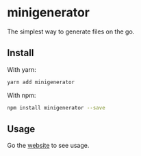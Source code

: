 # minigenerator

The simplest way to generate files on the go.

## Install

With yarn:

```bash
yarn add minigenerator
```

With npm:

```bash
npm install minigenerator --save
```

## Usage

Go the [website](https://juliendargelos.github.io/minigenerator) to see usage.
